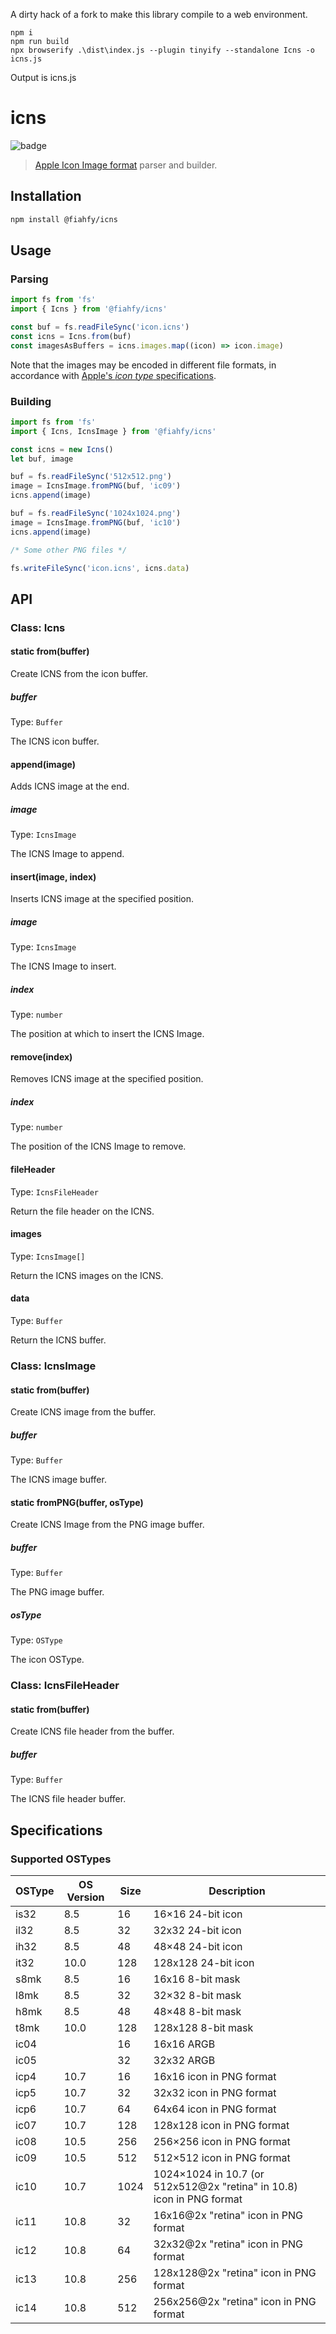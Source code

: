 A dirty hack of a fork to make this library compile to a web environment.

```
npm i
npm run build
npx browserify .\dist\index.js --plugin tinyify --standalone Icns -o icns.js
```

Output is icns.js

<!-- markdownlint-disable MD024 -->

# icns

![badge](https://github.com/fiahfy/icns/workflows/Node.js%20Package/badge.svg)

> [Apple Icon Image format](https://en.wikipedia.org/wiki/Apple_Icon_Image_format) parser and builder.

## Installation

```bash
npm install @fiahfy/icns
```

## Usage

### Parsing

```js
import fs from 'fs'
import { Icns } from '@fiahfy/icns'

const buf = fs.readFileSync('icon.icns')
const icns = Icns.from(buf)
const imagesAsBuffers = icns.images.map((icon) => icon.image)
```

Note that the images may be encoded in different file formats, in accordance with [Apple's _icon type_ specifications](https://en.wikipedia.org/wiki/Apple_Icon_Image_format#Icon_types).

### Building

```js
import fs from 'fs'
import { Icns, IcnsImage } from '@fiahfy/icns'

const icns = new Icns()
let buf, image

buf = fs.readFileSync('512x512.png')
image = IcnsImage.fromPNG(buf, 'ic09')
icns.append(image)

buf = fs.readFileSync('1024x1024.png')
image = IcnsImage.fromPNG(buf, 'ic10')
icns.append(image)

/* Some other PNG files */

fs.writeFileSync('icon.icns', icns.data)
```

## API

### Class: Icns

#### static from(buffer)

Create ICNS from the icon buffer.

##### buffer

Type: `Buffer`

The ICNS icon buffer.

#### append(image)

Adds ICNS image at the end.

##### image

Type: `IcnsImage`

The ICNS Image to append.

#### insert(image, index)

Inserts ICNS image at the specified position.

##### image

Type: `IcnsImage`

The ICNS Image to insert.

##### index

Type: `number`

The position at which to insert the ICNS Image.

#### remove(index)

Removes ICNS image at the specified position.

##### index

Type: `number`

The position of the ICNS Image to remove.

#### fileHeader

Type: `IcnsFileHeader`

Return the file header on the ICNS.

#### images

Type: `IcnsImage[]`

Return the ICNS images on the ICNS.

#### data

Type: `Buffer`

Return the ICNS buffer.

### Class: IcnsImage

#### static from(buffer)

Create ICNS image from the buffer.

##### buffer

Type: `Buffer`

The ICNS image buffer.

#### static fromPNG(buffer, osType)

Create ICNS Image from the PNG image buffer.

##### buffer

Type: `Buffer`

The PNG image buffer.

##### osType

Type: `OSType`

The icon OSType.

### Class: IcnsFileHeader

#### static from(buffer)

Create ICNS file header from the buffer.

##### buffer

Type: `Buffer`

The ICNS file header buffer.

## Specifications

### Supported OSTypes

| OSType | OS Version | Size | Description                                                           |
| ------ | ---------- | ---- | --------------------------------------------------------------------- |
| is32   | 8.5        | 16   | 16×16 24-bit icon                                                     |
| il32   | 8.5        | 32   | 32x32 24-bit icon                                                     |
| ih32   | 8.5        | 48   | 48×48 24-bit icon                                                     |
| it32   | 10.0       | 128  | 128x128 24-bit icon                                                   |
| s8mk   | 8.5        | 16   | 16x16 8-bit mask                                                      |
| l8mk   | 8.5        | 32   | 32×32 8-bit mask                                                      |
| h8mk   | 8.5        | 48   | 48×48 8-bit mask                                                      |
| t8mk   | 10.0       | 128  | 128x128 8-bit mask                                                    |
| ic04   |            | 16   | 16x16 ARGB                                                            |
| ic05   |            | 32   | 32x32 ARGB                                                            |
| icp4   | 10.7       | 16   | 16x16 icon in PNG format                                              |
| icp5   | 10.7       | 32   | 32x32 icon in PNG format                                              |
| icp6   | 10.7       | 64   | 64x64 icon in PNG format                                              |
| ic07   | 10.7       | 128  | 128x128 icon in PNG format                                            |
| ic08   | 10.5       | 256  | 256×256 icon in PNG format                                            |
| ic09   | 10.5       | 512  | 512×512 icon in PNG format                                            |
| ic10   | 10.7       | 1024 | 1024×1024 in 10.7 (or 512x512@2x "retina" in 10.8) icon in PNG format |
| ic11   | 10.8       | 32   | 16x16@2x "retina" icon in PNG format                                  |
| ic12   | 10.8       | 64   | 32x32@2x "retina" icon in PNG format                                  |
| ic13   | 10.8       | 256  | 128x128@2x "retina" icon in PNG format                                |
| ic14   | 10.8       | 512  | 256x256@2x "retina" icon in PNG format                                |
